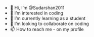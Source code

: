 - 👋 Hi, I’m @Sudarshan2011
- 👀 I’m interested in coding
- 🌱 I’m currently learning as a student
- 💞️ I’m looking to collaborate on coding
- 📫 How to reach me - on my profile

<!---
Sudarshan2011/Sudarshan2011 is a ✨ special ✨ repository because its `README.md` (this file) appears on your GitHub profile.
You can click the Preview link to take a look at your changes.
--->

